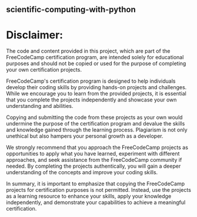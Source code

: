 ## scientific-computing-with-python

# Disclaimer:

The code and content provided in this project, which are part of the FreeCodeCamp certification program, are intended solely for educational purposes and should not be copied or used for the purpose of completing your own certification projects. 

FreeCodeCamp's certification program is designed to help individuals develop their coding skills by providing hands-on projects and challenges. While we encourage you to learn from the provided projects, it is essential that you complete the projects independently and showcase your own understanding and abilities.

Copying and submitting the code from these projects as your own would undermine the purpose of the certification program and devalue the skills and knowledge gained through the learning process. Plagiarism is not only unethical but also hampers your personal growth as a developer.

We strongly recommend that you approach the FreeCodeCamp projects as opportunities to apply what you have learned, experiment with different approaches, and seek assistance from the FreeCodeCamp community if needed. By completing the projects authentically, you will gain a deeper understanding of the concepts and improve your coding skills.

In summary, it is important to emphasize that copying the FreeCodeCamp projects for certification purposes is not permitted. Instead, use the projects as a learning resource to enhance your skills, apply your knowledge independently, and demonstrate your capabilities to achieve a meaningful certification.

